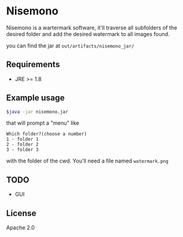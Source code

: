 # Nisemono
Nisemono is a wartermark software, it'll traverse all subfolders of the desired folder and add the desired watermark to all images found.

you can find the jar at `out/artifacts/nisemono_jar/`

## Requirements
- JRE >= 1.8

## Example usage

```bash
$java -jar nisemono.jar
```
that will prompt a "menu" like
```
Which folder?(choose a number)
1 - folder 1
2 - folder 2
3 - folder 3
```
with the folder of the cwd.
You'll need a file named `watermark.png`

## TODO
- GUI

## License
Apache 2.0
